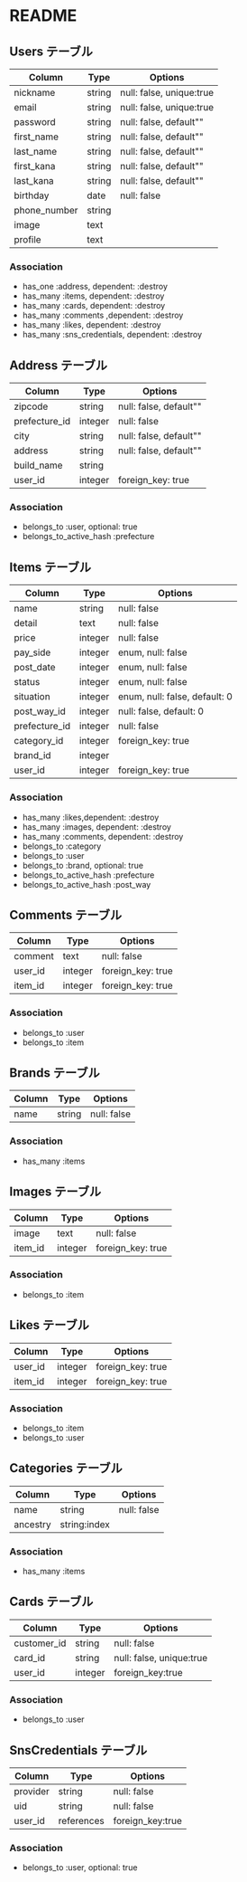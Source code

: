 # README

## Users テーブル

| Column       | Type   | Options                  |
| ------------ | ------ | ------------------------ |
| nickname     | string | null: false, unique:true |
| email        | string | null: false, unique:true |
| password     | string | null: false, default""   |
| first_name   | string | null: false, default""   |
| last_name    | string | null: false, default""   |
| first_kana   | string | null: false, default""   |
| last_kana    | string | null: false, default""   |
| birthday     | date   | null: false              |
| phone_number | string |                          |
| image        | text   |                          |
| profile      | text   |                          |

### Association

- has_one  :address, dependent: :destroy
- has_many :items, dependent: :destroy
- has_many :cards, dependent: :destroy
- has_many :comments ,dependent: :destroy
- has_many :likes, dependent: :destroy
- has_many :sns_credentials, dependent: :destroy

## Address テーブル

| Column        | Type    | Options                |
| ------------- | ------- | ---------------------- |
| zipcode       | string  | null: false, default"" |
| prefecture_id | integer | null: false            |
| city          | string  | null: false, default"" |
| address       | string  | null: false, default"" |
| build_name    | string  |                        |
| user_id       | integer | foreign_key: true      |

### Association

- belongs_to :user, optional: true
- belongs_to_active_hash :prefecture

## Items テーブル

| Column        | Type    | Options                       |
| ------------- | ------- | ----------------------------- |
| name          | string  | null: false                   |
| detail        | text    | null: false                   |
| price         | integer | null: false                   |
| pay_side      | integer | enum, null: false             |
| post_date     | integer | enum, null: false             |
| status        | integer | enum, null: false             |
| situation     | integer | enum, null: false, default: 0 |
| post_way_id   | integer | null: false, default: 0       |
| prefecture_id | integer | null: false                   |
| category_id   | integer | foreign_key: true             |
| brand_id      | integer |                               |
| user_id       | integer | foreign_key: true             |

### Association

- has_many :likes,dependent: :destroy
- has_many :images, dependent: :destroy
- has_many :comments, dependent: :destroy
- belongs_to :category
- belongs_to :user
- belongs_to :brand, optional: true
- belongs_to_active_hash :prefecture
- belongs_to_active_hash :post_way

## Comments テーブル

| Column  | Type    | Options           |
| ------- | ------- | ----------------- |
| comment | text    | null: false       |
| user_id | integer | foreign_key: true |
| item_id | integer | foreign_key: true |

### Association

- belongs_to :user
- belongs_to :item

## Brands テーブル

| Column | Type   | Options     |
| ------ | ------ | ----------- |
| name   | string | null: false |

### Association

- has_many :items

## Images テーブル

| Column  | Type    | Options           |
| ------- | ------- | ----------------- |
| image   | text    | null: false       |
| item_id | integer | foreign_key: true |

### Association

- belongs_to :item

## Likes テーブル

| Column  | Type    | Options           |
| ------- | ------- | ----------------- |
| user_id | integer | foreign_key: true |
| item_id | integer | foreign_key: true |

### Association

- belongs_to :item
- belongs_to :user

## Categories テーブル

| Column   | Type         | Options     |
| -------- | ------------ | ----------- |
| name     | string       | null: false |
| ancestry | string:index |             |

### Association

- has_many :items

## Cards テーブル

| Column      | Type    | Options                  |
| ----------- | ------- | ------------------------ |
| customer_id | string  | null: false              |
| card_id     | string  | null: false, unique:true |
| user_id     | integer | foreign_key:true         |

### Association

- belongs_to :user

## SnsCredentials テーブル

| Column   | Type       | Options          |
| -------- | ---------- | ---------------- |
| provider | string     | null: false      |
| uid      | string     | null: false      |
| user_id  | references | foreign_key:true |

### Association

- belongs_to :user, optional: true